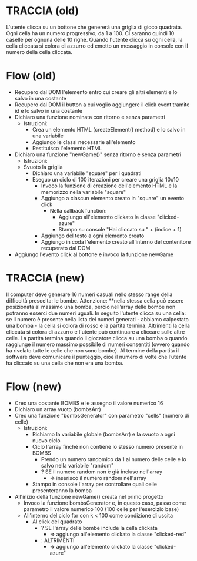# TRACCIA (old)
L'utente clicca su un bottone che genererà una griglia di gioco quadrata.
Ogni cella ha un numero progressivo, da 1 a 100.
Ci saranno quindi 10 caselle per ognuna delle 10 righe.
Quando l'utente clicca su ogni cella, la cella cliccata si colora di azzurro ed emetto un messaggio in console con il numero della cella cliccata.

# Flow (old)
- Recupero dal DOM l'elemento entro cui creare gli altri elementi e lo salvo in una costante
- Recupero dal DOM il button a cui voglio aggiungere il click event tramite id e lo salvo in una costante
- Dichiaro una funzione nominata con ritorno e senza parametri
    - Istruzioni:
        - Crea un elemento HTML (createElement() method) e lo salvo in una variabile
        - Aggiungo le classi necessarie all'elemento
        - Restituisco l'elemento HTML
- Dichiaro una funzione "newGame()" senza ritorno e senza parametri
    - Istruzioni:
    - Svuoto la griglia
        - Dichiaro una variabile "square" per i quadrati
        - Eseguo un ciclo di 100 iterazioni per creare una griglia 10x10
            - Invoco la funzione di creazione dell'elemento HTML e la memorizzo nella variabile "square"
            - Aggiungo a ciascun elemento creato in "square" un evento click
                - Nella callback function:
                    - Aggiungo all'elemento clickato la classe "clicked-azure"
                    - Stampo su console "Hai cliccato su " + (indice + 1)
            - Aggiungo del testo a ogni elemento creato
            - Aggiungo in coda l'elemento creato all'interno del contenitore recuperato dal DOM
- Aggiungo l'evento click al bottone e invoco la funzione newGame
        

# TRACCIA (new)
Il computer deve generare 16 numeri casuali nello stesso range della difficoltà prescelta: le bombe. Attenzione: **nella stessa cella può essere posizionata al massimo una bomba, perciò nell’array delle bombe non potranno esserci due numeri uguali.
In seguito l'utente clicca su una cella: se il numero è presente nella lista dei numeri generati - abbiamo calpestato una bomba - la cella si colora di rosso e la partita termina. Altrimenti la cella cliccata si colora di azzurro e l'utente può continuare a cliccare sulle altre celle.
La partita termina quando il giocatore clicca su una bomba o quando raggiunge il numero massimo possibile di numeri consentiti (ovvero quando ha rivelato tutte le celle che non sono bombe).
Al termine della partita il software deve comunicare il punteggio, cioè il numero di volte che l’utente ha cliccato su una cella che non era una bomba.

# Flow (new)
- Creo una costante BOMBS e le assegno il valore numerico 16
- Dichiaro un array vuoto (bombsArr)
- Creo una funzione "bombsGenerator" con parametro "cells" (numero di celle)
    - Istruzioni:
        - Richiamo la variabile globale (bombsArr) e la svuoto a ogni nuovo ciclo
        - Ciclo l'array finché non contiene lo stesso numero presente in BOMBS
            - Prendo un numero randomico da 1 al numero delle celle e lo salvo nella variabile "random"
            - ? SE il numero random non è già incluso nell'array
                - => inserisco il numero random nell'array
        - Stampo in console l'array per controllare quali celle presenteranno la bomba
- All'inizio della funzione newGame() creata nel primo progetto
    - Invoco la funzione bombsGenerator e, in questo caso, passo come parametro il valore numerico 100 (100 celle per l'esercizio base)
    - All'interno del ciclo for con k < 100 come condizione di uscita
        - Al click del quadrato
            - ? SE l'array delle bombe include la cella clickata
                - => aggiungo all'elemento clickato la classe "clicked-red"
            - : ALTRIMENTI
                - => aggiungo all'elemento clickato la classe "clicked-azure"
